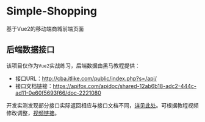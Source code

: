 # Simple-Shopping
基于Vue2的移动端商城前端页面

## 后端数据接口
该项目仅作为`Vue2`实战练习，后端数据由黑马教程提供：
- 接口URL：http://cba.itlike.com/public/index.php?s=/api/
- 接口文档链接：https://apifox.com/apidoc/shared-12ab6b18-adc2-444c-ad11-0e60f5693f66/doc-2221080
 
开发实测发现部分接口实际返回相应与接口文档不同，[详见此处](./error_in_document.md)。可根据教程视频修改调整，[视频链接](https://www.bilibili.com/video/BV1HV4y1a7n4)。

